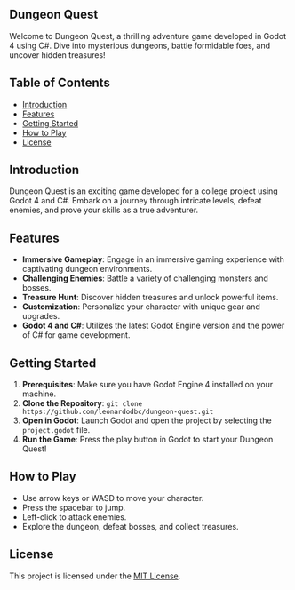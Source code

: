 ## Dungeon Quest

Welcome to Dungeon Quest, a thrilling adventure game developed in Godot 4 using C#. Dive into mysterious dungeons, battle formidable foes, and uncover hidden treasures!

## Table of Contents
- [Introduction](#introduction)
- [Features](#features)
- [Getting Started](#getting-started)
- [How to Play](#how-to-play)
- [License](#license)

## Introduction

Dungeon Quest is an exciting game developed for a college project using Godot 4 and C#. Embark on a journey through intricate levels, defeat enemies, and prove your skills as a true adventurer.

## Features

- **Immersive Gameplay**: Engage in an immersive gaming experience with captivating dungeon environments.
- **Challenging Enemies**: Battle a variety of challenging monsters and bosses.
- **Treasure Hunt**: Discover hidden treasures and unlock powerful items.
- **Customization**: Personalize your character with unique gear and upgrades.
- **Godot 4 and C#**: Utilizes the latest Godot Engine version and the power of C# for game development.

## Getting Started

1. **Prerequisites**: Make sure you have Godot Engine 4 installed on your machine.
2. **Clone the Repository**: `git clone https://github.com/leonardodbc/dungeon-quest.git`
3. **Open in Godot**: Launch Godot and open the project by selecting the `project.godot` file.
4. **Run the Game**: Press the play button in Godot to start your Dungeon Quest!

## How to Play

- Use arrow keys or WASD to move your character.
- Press the spacebar to jump.
- Left-click to attack enemies.
- Explore the dungeon, defeat bosses, and collect treasures.

## License

This project is licensed under the [MIT License](LICENSE).
